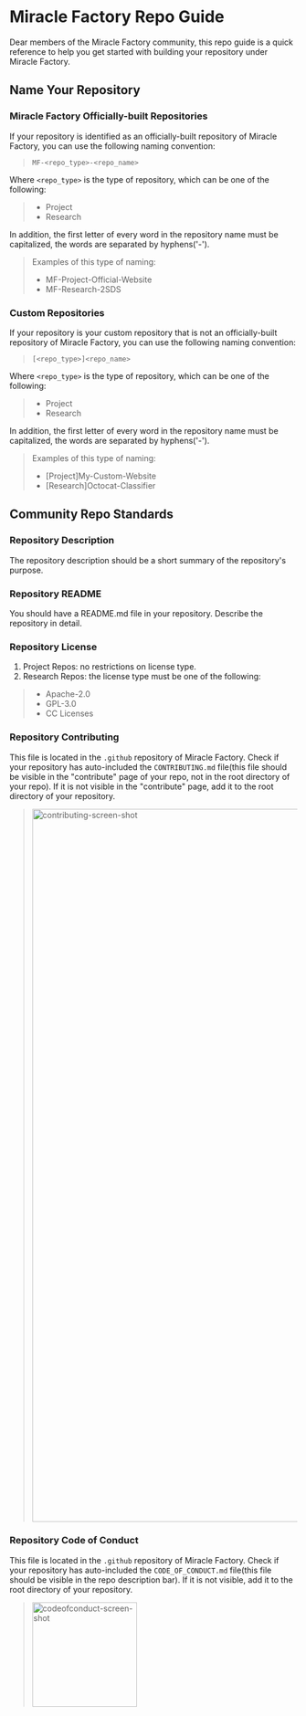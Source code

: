 # Miracle Factory Repo Guide

Dear members of the Miracle Factory community, this repo guide is a quick reference to help you get started with building your repository under Miracle Factory.

## Name Your Repository
### Miracle Factory Officially-built Repositories
If your repository is identified as an officially-built repository of Miracle Factory, you can use the following naming convention:   
> `MF-<repo_type>-<repo_name>`     

Where `<repo_type>` is the type of repository, which can be one of the following:    
> * Project
> * Research     

In addition, the first letter of every word in the repository name must be capitalized, the words are separated by hyphens('-').   
> Examples of this type of naming:  
> * MF-Project-Official-Website
> * MF-Research-2SDS

### Custom Repositories
If your repository is your custom repository that is not an officially-built repository of Miracle Factory, you can use the following naming convention:
> `[<repo_type>]<repo_name>`     

Where `<repo_type>` is the type of repository, which can be one of the following:
> * Project
> * Research

In addition, the first letter of every word in the repository name must be capitalized, the words are separated by hyphens('-').
> Examples of this type of naming:
> * [Project]My-Custom-Website
> * [Research]Octocat-Classifier

## Community Repo Standards
### Repository Description
The repository description should be a short summary of the repository's purpose.

### Repository README
You should have a README.md file in your repository. Describe the repository in detail.

### Repository License
1. Project Repos: no restrictions on license type.
2. Research Repos: the license type must be one of the following:
> * Apache-2.0
> * GPL-3.0
> * CC Licenses

### Repository Contributing
This file is located in the `.github` repository of Miracle Factory. Check if your repository has auto-included the `CONTRIBUTING.md` file(this file should be visible in the "contribute" page of your repo, not in the root directory of your repo). If it is not visible in the "contribute" page, add it to the root directory of your repository.
> <img width="1249" alt="contributing-screen-shot" src="https://user-images.githubusercontent.com/89094576/183600626-7ff44a51-5983-4e26-b003-f14d16637bb3.png">

### Repository Code of Conduct
This file is located in the `.github` repository of Miracle Factory. Check if your repository has auto-included the `CODE_OF_CONDUCT.md` file(this file should be visible in the repo description bar). If it is not visible, add it to the root directory of your repository.
> <img width="183" alt="codeofconduct-screen-shot" src="https://user-images.githubusercontent.com/89094576/183600713-2667725c-29ea-4828-a081-251e6ef875df.png">
